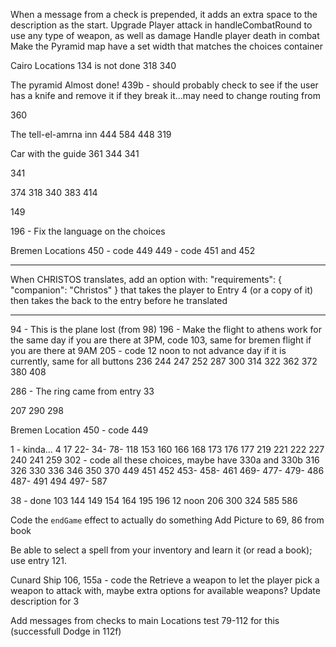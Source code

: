 When a message from a check is prepended, it adds an extra space to the description as the start.
Upgrade Player attack in handleCombatRound to use any type of weapon, as well as damage
Handle player death in combat
Make the Pyramid map have a set width that matches the choices container

Cairo Locations
134 is not done
318
340

The pyramid
Almost done!
439b - should probably check to see if the user has a knife and remove it if they break it...may need to change routing from

360

The tell-el-amrna inn
444
584
448
319

Car with the guide
361
344
341

341

374
318
340
383
414

149

196 - Fix the language on the choices

Bremen Locations
450 - code 449
449 - code 451 and 452

---

When CHRISTOS translates, add an option with:
"requirements": {
"companion": "Christos"
}
that takes the player to Entry 4 (or a copy of it) then takes the back to the entry before he translated

---

94 - This is the plane lost (from 98)
196 - Make the flight to athens work for the same day if you are there at 3PM, code 103, same for bremen flight if you are there at 9AM
205 - code 12 noon to not advance day if it is currently, same for all buttons
236
244
247
252
287
300
314
322
362
372
380
408

286 - The ring came from entry 33

207
290
298

Bremen Location
450 - code 449

1 - kinda...
4
17
22-
34-
78-
118
153
160
166
168
173
176
177
219
221
222
227
240
241
259
302 - code all these choices, maybe have 330a and 330b
316
326
330
336
346
350
370
449
451
452
453-
458-
461
469-
477-
479-
486
487-
491
494
497-
587

38 - done
103
144
149
154
164
195
196
12 noon
206
300
324
585
586

Code the `endGame` effect to actually do something
Add Picture to 69, 86 from book

Be able to select a spell from your inventory and learn it (or read a book); use entry 121.

Cunard Ship
106, 155a - code the Retrieve a weapon to let the player pick a weapon to attack with, maybe extra options for available weapons?
Update description for 3

Add messages from checks to main Locations test 79-112 for this (successfull Dodge in 112f)
